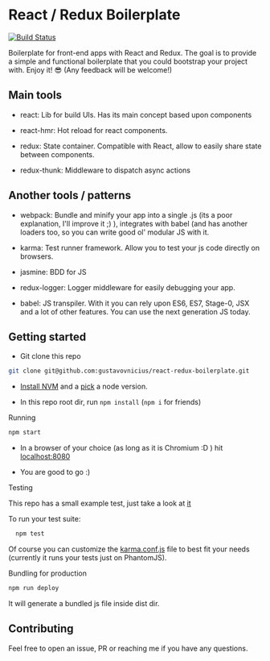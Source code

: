 React / Redux Boilerplate
======================================
[![Build Status](https://travis-ci.org/gustavovnicius/react-redux-boilerplate.svg?branch=master)](https://travis-ci.org/gustavovnicius/react-redux-boilerplate)

Boilerplate for front-end apps with React and Redux. The goal is to provide a simple and functional boilerplate that you could bootstrap your project with. Enjoy it! :sunglasses: (Any feedback will be welcome!)

Main tools
-----------------------------------

- react: Lib for build UIs. Has its main concept based upon components

- react-hmr: Hot reload for react components.

- redux: State container. Compatible with React, allow to easily share state between components.

- redux-thunk: Middleware to dispatch async actions

Another tools / patterns
----------------------------------

- webpack: Bundle and minify your app into a single .js (its a poor explanation, I'll improve it ;) ), integrates with babel (and has another loaders too, so you can write good ol' modular JS with it.

- karma: Test runner framework. Allow you to test your js code directly on browsers.

- jasmine: BDD for JS

- redux-logger: Logger middleware for easily debugging your app.

- babel: JS transpiler. With it you can rely upon ES6, ES7, Stage-0, JSX and a lot of other features. You can use the next generation JS today.

Getting started
---------------------

- Git clone this repo

```sh
git clone git@github.com:gustavovnicius/react-redux-boilerplate.git
```

- [Install NVM](https://github.com/creationix/nvm#install-script) and a [pick](https://github.com/creationix/nvm#usage) a node version.

- In this repo root dir, run `npm install` (`npm i` for friends)

Running

```sh
npm start
```
- In a browser of your choice (as long as it is Chromium :D ) hit [localhost:8080](localhost:8080)

- You are good to go :)

Testing

This repo has a small example test, just take a look at [it](https://github.com/gustavovnicius/react-redux-boilerplate/blob/master/specs/components/single.spec.js)

To run your test suite:
```sh
  npm test
```

Of course you can customize the [karma.conf.js](https://github.com/gustavovnicius/react-redux-boilerplate/blob/master/karma.conf.js) file to best fit your needs (currently it runs your tests just on PhantomJS).

Bundling for production

```sh
npm run deploy
```

It will generate a bundled js file inside dist dir.

Contributing
------------------

Feel free to open an issue, PR or reaching me if you have any questions.

